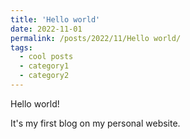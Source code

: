 ```yaml
---
title: 'Hello world'
date: 2022-11-01
permalink: /posts/2022/11/Hello world/
tags:
  - cool posts
  - category1
  - category2
---
```


Hello world! 

It's my first blog on my personal website.

